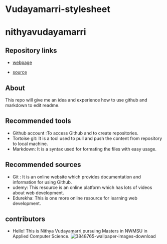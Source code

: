# Vudayamarri-stylesheet
# nithyavudayamarri

## Repository links
- [webpage](https://nithyavudayamarri.github.io/Vudayamarri-stylesheet/)
* [source](https://github.com/NithyaVudayamarri/Vudayamarri-stylesheet)


## About
This repo will give me an idea and experience how to use github and markdown to edit readme.


## Recommended tools
* Github account :To access Github and to create repositories.
* Tortoise git: It is a tool used to pull and push the content from repository to local machine.
* Markdown: It is a syntax used for formating the files with easy usage.



## Recommended sources
* Git : It is an online website which provides documentation and information for using Github.
* udemy: This resource is an online platform which has lots of videos about web development.
* Edurekha: This is one more online resource for learning web development. 


## contributors
* Hello! This is Nithya Vudayamarri,pursuing Masters in NWMSU in Applied Computer Science. 
![3848765-wallpaper-images-download](https://user-images.githubusercontent.com/46701355/51775361-1b452400-20bb-11e9-87e5-ece3d05c578b.jpg)
